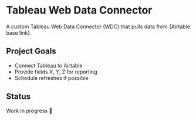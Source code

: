 # Tableau Web Data Connector

A custom Tableau Web Data Connector (WDC) that pulls data from {Airtable base link}.

## Project Goals
- Connect Tableau to Airtable
- Provide fields X, Y, Z for reporting
- Schedule refreshes if possible

## Status
Work in progress 🚧
